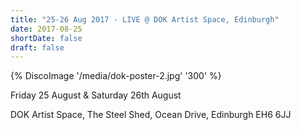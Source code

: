 ```yaml
---
title: "25-26 Aug 2017 - LIVE @ DOK Artist Space, Edinburgh"
date: 2017-08-25
shortDate: false
draft: false
---
```


{% DiscoImage '/media/dok-poster-2.jpg' '300' %}

Friday 25 August & Saturday 26th August

DOK Artist Space, The Steel Shed, Ocean Drive, Edinburgh EH6 6JJ
